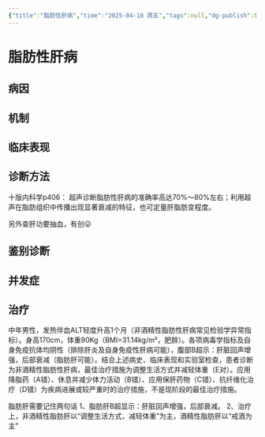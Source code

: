 ```yaml
---
{"title":"脂肪性肝病","time":"2025-04-18 周五","tags":null,"dg-publish":true,"permalink":"/200 学习/208 内科学/第04篇 消化系统/第12章 脂肪性肝病/脂肪性肝病/","dgPassFrontmatter":true,"created":"2025-04-18T08:12:46.000+08:00","updated":"2025-04-18T08:17:45.000+08:00"}
---
```


# 脂肪性肝病
## 病因
## 机制
## 临床表现
## 诊断方法
十版内科学p406：
超声诊断脂肪性肝病的准确率高达70%～80%左右；利用超声在脂肪组织中传播出现显著衰减的特征，也可定量肝脂肪变程度。

另外查肝功要抽血，有创😛
## 鉴别诊断
## 并发症
## 治疗
中年男性，发热伴血ALT轻度升高1个月（非酒精性脂肪性肝病常见检验学异常指标）。身高170cm，体重90Kg（BMI=31.14kg/m²，肥胖）。各项病毒学指标及自身免疫抗体均阴性（排除肝炎及自身免疫性肝病可能），腹部B超示：肝脏回声增强，后部衰减（脂肪肝可能）。结合上述病史、临床表现和实验室检查，患者诊断为非酒精性脂肪性肝病，最佳治疗措施为调整生活方式并减轻体重（E对）。应用降脂药（A错）、休息并减少体力活动（B错）、应用保肝药物（C错）、抗纤维化治疗（D错）为疾病进展或较严重时的治疗措施，不是现阶段的最佳治疗措施。

脂肪肝需要记住两句话
1、脂肪肝B超显示：肝脏回声增强，后部衰减。
2、治疗上，非酒精性脂肪肝以“调整生活方式，减轻体重”为主，酒精性脂肪肝以“戒酒为主”














































































































































































































































































































































































































































